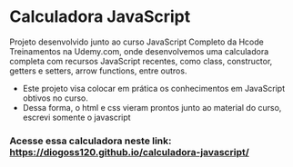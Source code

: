 # Calculadora JavaScript

<p>
  Projeto desenvolvido junto ao curso JavaScript Completo da Hcode Treinamentos na Udemy.com, onde desenvolvemos uma calculadora completa com recursos JavaScript recentes, como class, constructor, getters e setters, arrow functions, entre outros.
</p>

- Este projeto visa colocar em prática os conhecimentos em JavaScript obtivos no curso.
- Dessa forma, o html e css vieram prontos junto ao material do curso, escrevi somente o javascript

### Acesse essa calculadora neste link: https://diogoss120.github.io/calculadora-javascript/
